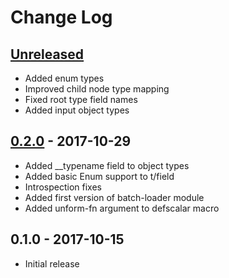 # Change Log

## [Unreleased]

- Added enum types
- Improved child node type mapping
- Fixed root type field names
- Added input object types

## [0.2.0] - 2017-10-29

- Added \_\_typename field to object types
- Added basic Enum support to t/field
- Introspection fixes
- Added first version of batch-loader module
- Added unform-fn argument to defscalar macro


## 0.1.0 - 2017-10-15

- Initial release

[Unreleased]: https://github.com/ajk/specialist-server/compare/0.2.0...HEAD
[0.2.0]: https://github.com/ajk/specialist-server/compare/0.1.0...0.2.0
